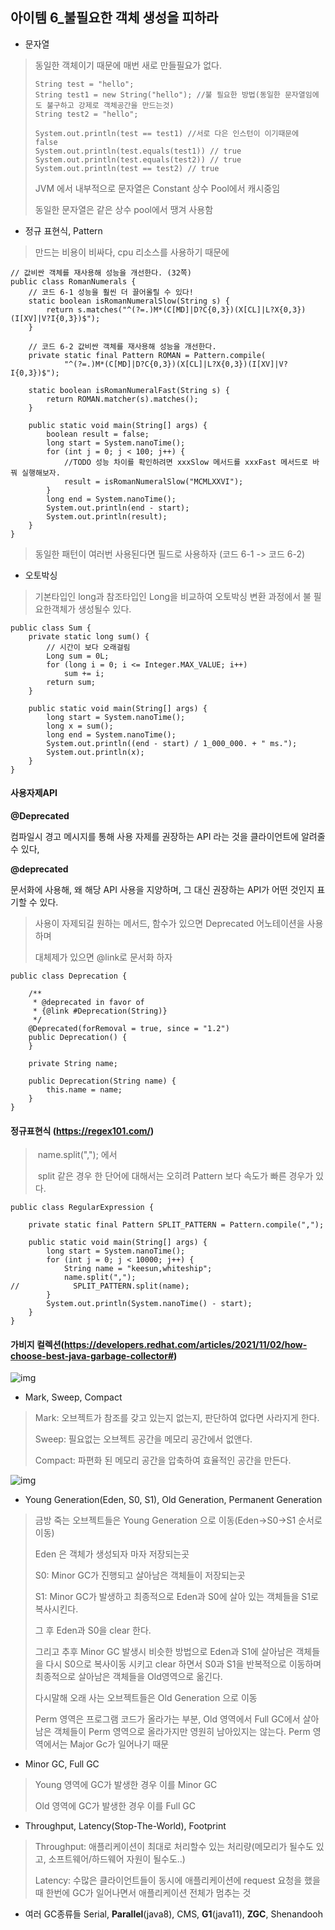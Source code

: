 ## 아이템 6_불필요한 객체 생성을 피하라

- 문자열

> 동일한 객체이기 때문에 매번 새로 만들필요가 없다.
>
> ```
> String test = "hello"; 
> String test1 = new String("hello"); //불 필요한 방법(동일한 문자열임에도 불구하고 강제로 객체공간을 만드는것)
> String test2 = "hello";
> 
> System.out.println(test == test1) //서로 다은 인스턴이 이기때문에 false
> System.out.println(test.equals(test1)) // true
> System.out.println(test.equals(test2)) // true 
> System.out.println(test == test2) // true
> ```
>
> JVM 에서 내부적으로 문자열은 Constant 상수 Pool에서 캐시중임
>
> 동일한 문자열은 같은 상수 pool에서 땡겨 사용함



- 정규 표현식, Pattern

> 만드는 비용이 비싸다, cpu 리소스를 사용하기 때문에

```
// 값비싼 객체를 재사용해 성능을 개선한다. (32쪽)
public class RomanNumerals {
    // 코드 6-1 성능을 훨씬 더 끌어올릴 수 있다!
    static boolean isRomanNumeralSlow(String s) {
        return s.matches("^(?=.)M*(C[MD]|D?C{0,3})(X[CL]|L?X{0,3})(I[XV]|V?I{0,3})$");
    }

    // 코드 6-2 값비싼 객체를 재사용해 성능을 개선한다.
    private static final Pattern ROMAN = Pattern.compile(
            "^(?=.)M*(C[MD]|D?C{0,3})(X[CL]|L?X{0,3})(I[XV]|V?I{0,3})$");

    static boolean isRomanNumeralFast(String s) {
        return ROMAN.matcher(s).matches();
    }

    public static void main(String[] args) {
        boolean result = false;
        long start = System.nanoTime();
        for (int j = 0; j < 100; j++) {
            //TODO 성능 차이를 확인하려면 xxxSlow 메서드를 xxxFast 메서드로 바꿔 실행해보자.
            result = isRomanNumeralSlow("MCMLXXVI");
        }
        long end = System.nanoTime();
        System.out.println(end - start);
        System.out.println(result);
    }
}
```

> 동일한 패턴이 여러번 사용된다면 필드로 사용하자 (코드 6-1 -> 코드 6-2)



- 오토박싱

> 기본타입인 long과 참조타입인 Long을 비교하여 오토박싱 변환 과정에서 불 필요한객체가 생성될수 있다.

```
public class Sum {
    private static long sum() {
        // 시간이 보다 오래걸림
        Long sum = 0L;
        for (long i = 0; i <= Integer.MAX_VALUE; i++)
            sum += i;
        return sum;
    }

    public static void main(String[] args) {
        long start = System.nanoTime();
        long x = sum();
        long end = System.nanoTime();
        System.out.println((end - start) / 1_000_000. + " ms.");
        System.out.println(x);
    }
}
```





#### **사용자제API**

**@Deprecated**

컴파일시 경고 메시지를 통해 사용 자제를 권장하는 API 라는 것을 클라이언트에 알려줄 수 있다,

**@deprecated**

문서화에 사용해, 왜 해당 API 사용을 지양하며, 그 대신 권장하는 API가 어떤 것인지 표기할 수 있다.

> 사용이 자제되길 원하는 메서드, 함수가 있으면 Deprecated 어노테이션을 사용하며
>
> 대체제가 있으면  @link로 문서화 하자

```
public class Deprecation {

    /**
     * @deprecated in favor of
     * {@link #Deprecation(String)}
     */
    @Deprecated(forRemoval = true, since = "1.2")
    public Deprecation() {
    }

    private String name;

    public Deprecation(String name) {
        this.name = name;
    }
}
```



#### 정규표현식 (https://regex101.com/)

> ​    name.split(","); 에서
>
> ​	split 같은 경우 한 단어에 대해서는 오히려 Pattern 보다 속도가 빠른 경우가 있다.

```
public class RegularExpression {

    private static final Pattern SPLIT_PATTERN = Pattern.compile(",");

    public static void main(String[] args) {
        long start = System.nanoTime();
        for (int j = 0; j < 10000; j++) {
            String name = "keesun,whiteship";
            name.split(",");
//            SPLIT_PATTERN.split(name);
        }
        System.out.println(System.nanoTime() - start);
    }
}
```



#### 가비지 컬렉션(https://developers.redhat.com/articles/2021/11/02/how-choose-best-java-garbage-collector#)



![img](https://mblogthumb-phinf.pstatic.net/MjAxNzA0MDFfNjIg/MDAxNDkxMDE5MTk2NTcw.WOdqWesEJyNQlOUvXIxlFThkwVyqPLj2Re5gP9E42tgg.n7CO3_kMib5r508vS84l4vMPEDqOCNZ3twrrQOgJx_og.PNG.kbh3983/%EC%8A%A4%ED%81%AC%EB%A6%B0%EC%83%B7_2017-04-01_%EC%98%A4%ED%9B%84_12.59.47.png?type=w800)

- Mark, Sweep, Compact

> Mark: 오브젝트가 참조를 갖고 있는지 없는지, 판단하여 없다면 사라지게 한다.
>
> Sweep: 필요없는 오브젝트 공간을 메모리 공간에서 없앤다.
>
> Compact: 파편화 된 메모리 공간을 압축하여 효율적인 공간을 만든다.

![img](https://mblogthumb-phinf.pstatic.net/MjAxNzAzMjZfMTA4/MDAxNDkwNTA4MTk1NzUy.czFSrJh0LAEEWTIVnhOBgIeDBwInCBaSvsejc6Ge234g.1QuznryvdmdF2kkj2I2zckkk7qlONFNoqvFePyuvvN8g.PNG.kbh3983/%EC%8A%A4%ED%81%AC%EB%A6%B0%EC%83%B7_2017-03-26_%EC%98%A4%ED%9B%84_3.02.50.png?type=w800)

- Young Generation(Eden, S0, S1), Old Generation, Permanent Generation

> 금방 죽는 오브젝트들은 Young Generation 으로 이동(Eden->S0->S1 순서로 이동) 
>
> Eden 은 객체가 생성되자 마자 저장되는곳 
>
> S0: Minor GC가 진행되고 살아남은 객체들이 저장되는곳
>
> S1: Minor GC가 발생하고 최종적으로 Eden과 S0에 살아 있는 객체들을 S1로 복사시킨다.
>
> 그 후 Eden과 S0을 clear 한다.
>
> 그리고 추후 Minor GC 발생시 비슷한 방법으로 Eden과 S1에 살아남은 객체들을 다시 S0으로 복사이동 시키고 clear 하면서 S0과 S1을 반복적으로 이동하며 최종적으로 살아남은 객체들을 Old영역으로 옮긴다.
>
> 다시말해 오래 사는 오브젝트들은 Old Generation 으로 이동
>
> Perm 영역은 프로그램 코드가 올라가는 부분, Old 영역에서 Full GC에서 살아남은 객체들이 Perm 영역으로 올라가지만 영원히 남아있지는 않는다. Perm 영역에서는 Major Gc가 일어나기 때문



- Minor GC, Full GC

> Young 영역에 GC가 발생한 경우 이를 Minor GC
>
> Old 영역에 GC가 발생한 경우 이를 Full GC

- Throughput, Latency(Stop-The-World), Footprint

> Throughput: 애플리케이션이 최대로 처리할수 있는 처리량(메모리가 될수도 있고, 소프트웨어/하드웨어 자원이 될수도..)
>
> Latency: 수많은 클라이언트들이 동시에 애플리케이션에 request 요청을 했을때 한번에 GC가 일어나면서 애플리케이션 전체가 멈추는 것



- 여러 GC종류들  Serial, **Parallel**(java8), CMS, **G1**(java11), **ZGC**, Shenandooh

  

